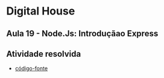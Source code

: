 # Digital House

## Aula 19 - Node.Js: Introduçãao Express

## Atividade resolvida

- [código-fonte](./)
